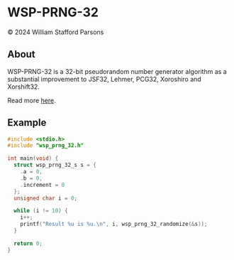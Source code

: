 # WSP-PRNG-32
© 2024 William Stafford Parsons

## About
WSP-PRNG-32 is a 32-bit pseudorandom number generator algorithm as a substantial improvement to JSF32, Lehmer, PCG32, Xoroshiro and Xorshift32.

Read more [here](https://williamstaffordparsons.github.io/wsp-prng-32/).

## Example
``` c
#include <stdio.h>
#include "wsp_prng_32.h"

int main(void) {
  struct wsp_prng_32_s s = {
    .a = 0,
    .b = 0,
    .increment = 0
  };
  unsigned char i = 0;

  while (i != 10) {
    i++;
    printf("Result %u is %u.\n", i, wsp_prng_32_randomize(&s));
  }

  return 0;
}
```
